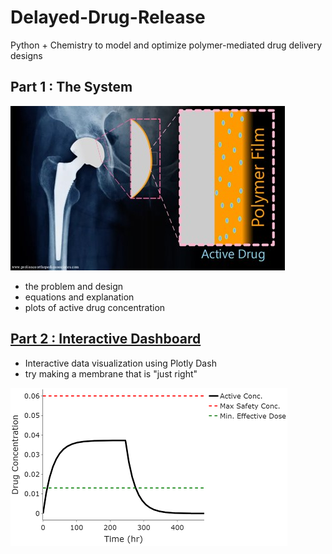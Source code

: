 # Delayed-Drug-Release
Python + Chemistry to model and optimize polymer-mediated drug delivery designs

## Part 1 : The System
![Membrane use design](/images/Film%20Design.jpg)
* the problem and design
* equations and explanation
* plots of active drug concentration

## [Part 2 : Interactive Dashboard](https://delayed-drug-release-app.onrender.com)
* Interactive data visualization using Plotly Dash
* try making a membrane that is "just right"

![Example plot](/images/example_plot.png)
